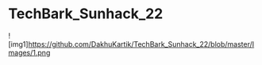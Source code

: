 # TechBark_Sunhack_22
![img1]https://github.com/DakhuKartik/TechBark_Sunhack_22/blob/master/Images/1.png

